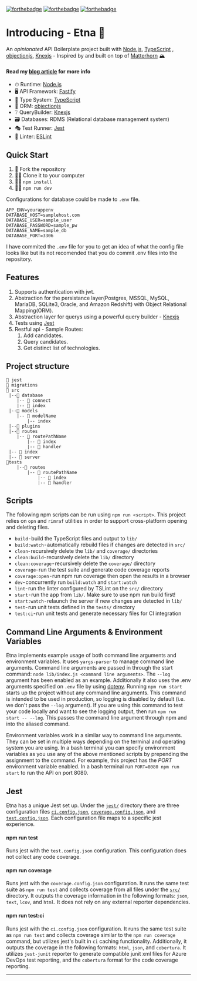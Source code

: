 [![forthebadge](https://forthebadge.com/images/badges/contains-technical-debt.svg)](https://forthebadge.com)
[![forthebadge](https://forthebadge.com/images/badges/does-not-contain-msg.svg)](https://forthebadge.com)
[![forthebadge](https://forthebadge.com/images/badges/gluten-free.svg)](https://forthebadge.com)
# Introducing - Etna 🌋

An _opinionated_ API Boilerplate project built with [Node.js](https://nodejs.org/en/), [TypeScript](https://www.typescriptlang.org/) , [objectionjs](https://vincit.github.io/objection.js/), [Knexjs](https://knexjs.org/) - Inspired by and built on top of [Matterhorn](https://github.com/MatterhornDev/matterhorn) 🏔️

#### Read my [blog article](https://www.dasithsblog.com/blog/Etna_a_nodejs_api_boilerplate/) for more info

- ⏱ Runtime: [Node.js](https://nodejs.org/en/)
- 🖥 API Framework: [Fastify](https://www.fastify.io/)
- 🔏 Type System: [TypeScript](https://www.typescriptlang.org/)
- 📎 ORM: [objectionjs](https://vincit.github.io/objection.js/)
- ❔ QueryBuilder: [Knexjs](https://knexjs.org/)
- 🗃️ Databases: RDMS (Relational database management system)
- 🎭 Test Runner: [Jest](https://jestjs.io/)
- 👕 Linter: [ESLint](https://eslint.org/)

## Quick Start

1. 🍴 Fork the repository
2. 👯‍♀️ Clone it to your computer
3. 🏃‍♀️ `npm install`
4. 🏃‍♀️ `npm run dev`

Configurations for database could be made to `.env` file.
```
APP_ENV=yourappenv
DATABASE_HOST=samplehost.com
DATABASE_USER=sample_user
DATABASE_PASSWORD=sample_pw
DATABASE_NAME=sample_db
DATABASE_PORT=3306
```
I have commited the `.env` file for you to get an idea of what the config file looks like but its not recomended that you do commit .env files into the repository.

## Features

1. Supports authentication with jwt.
2. Abstraction for the persistance layer(Postgres, MSSQL, MySQL, MariaDB, SQLite3, Oracle, and Amazon Redshift) with Object Relational Mapping(ORM).
3. Abstraction layer for querys using a powerful query builder - [Knexjs](https://knexjs.org/)
4. Tests using [Jest](https://jestjs.io/)
5. Restful api - Sample Routes:
   1. Add candidates.
   2. Query candidates.
   3. Get distinct list of technologies.

## Project structure

```
📂 jest
📂 migrations
📂 src
 |--📂 database
    |-- 📄 connect
    |-- 📄 index
 |--📂 models
    |-- 📂 modelName
        |-- index
 |--📂 plugins
 |--📂 routes
    |-- 📂 routePathName
        |-- 📄 index
        |-- 📄 handler
 |-- 📄 index
 |-- 📄 server
📂tests
    |--📂 routes
        |-- 📂 routePathName
            |-- 📄 index
            |-- 📄 handler
```

## Scripts

The following npm scripts can be run using `npm run <script>`. This project relies on `opn` and `rimraf` utilities in order to support cross-platform opening and deleting files.

- `build` - build the TypeScript files and output to `lib/`
- `build:watch` - automatically rebuild files if changes are detected in `src/`
- `clean`- recursively delete the `lib/` and `coverage/` directories
- `clean:build`- recursively delete the `lib/` directory
- `clean:coverage` - recursively delete the `coverage/` directory
- `coverage`- run the test suite and generate code coverage reports
- `coverage:open` - run npm run coverage then open the results in a browser
- `dev`- concurrently run `build:watch` and `start:watch`
- `lint`- run the linter configured by TSLint on the `src/` directory
- `start` - run the app from `lib/`. Make sure to use npm run build first!
- `start:watch` - relaunch the server if new changes are detected in `lib/`
- `test`- run unit tests defined in the `tests/` directory
- `test:ci`- run unit tests and generate necessary files for CI integration

## Command Line Arguments & Environment Variables

Etna implements example usage of both command line arguments and environment variables. It uses `yargs-parser` to manage command line arguments. Command line arguments are passed in through the start command: `node lib/index.js <command line arguments>`. The `--log` argument has been enabled as an example. Additionally it also uses the .env arguments specified on `.env` file by using [dotenv](https://github.com/motdotla/dotenv). Running `npm run start` starts up the project without any command line arguments. This command is intended to be used in production, so logging is disabled by default (i.e. we don't pass the `--log` argument). If you are using this command to test your code locally and want to see the logging output, then run `npm run start -- --log`. This passes the command line argument through npm and into the aliased command.

Environment variables work in a similar way to command line arguments. They can be set in multiple ways depending on the terminal and operating system you are using. In a bash terminal you can specify environment variables as you use any of the above mentioned scripts by prepending the assignment to the command. For example, this project has the _PORT_ environment variable enabled. In a bash terminal run `PORT=8080 npm run start` to run the API on port 8080.

## Jest

Etna has a unique Jest set up. Under the [`jest/`](./jest) directory there are three configuration files [`ci.config.json`](./jest/ci.config.json), [`coverage.config.json`](./jest/coverage.config.json), and [`test.config.json`](./jest/test.config.json). Each configuration file maps to a specific jest experience.

#### npm run test

Runs jest with the `test.config.json` configuration. This configuration does not collect any code coverage.

#### npm run coverage

Runs jest with the `coverage.config.json` configuration. It runs the same test suite as `npm run test` and collects coverage from all files under the [`src/`](./src) directory. It outputs the coverage information in the following formats: `json`, `text`, `lcov`, and `html`. It does not rely on any external reporter dependencies.

#### npm run test:ci

Runs jest with the `ci.config.json` configuration. It runs the same test suite as `npm run test` and collects coverage similar to the `npm run coverage` command, but utilizes jest's built in `ci` caching functionality. Additionally, it outputs the coverage in the following formats: `html`, `json`, and `cobertura`. It utilizes `jest-junit` reporter to generate compatible junit xml files for Azure DevOps test reporting, and the `cobertura` format for the code coverage reporting.

<hr>

